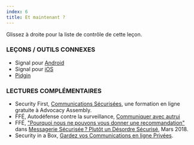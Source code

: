 ```yaml
---
index: 6
title: Et maintenant ?
---
```

Glissez à droite pour la liste de contrôle de cette leçon.

### LEÇONS / OUTILS CONNEXES

*   Signal pour [Android](umbrella://tools/messaging/s_signal-for-android.md)
*   Signal pour [iOS](umbrella://tools/messaging/s_signal-for-ios.md)
*   [Pidgin ](umbrella://tools/messaging/s_pidgin.md)

### LECTURES COMPLÉMENTAIRES

*   Security First, [Communications Sécurisées](https://advocacyassembly.org/en/courses/33/#/chapter/1/lesson/1), une formation en ligne gratuite à Advocacy Assembly.
*   FFÉ, Autodéfense contre la surveillance, [Communiquer avec autrui](https://ssd.eff.org/fr/module/communiquer-avec-autrui)
*   FFÉ, ["Pourquoi nous ne pouvons vous donner une recommandation"](https://www.eff.org/deeplinks/2018/03/why-we-cant-give-you-recommendation) dans [Messagerie Sécurisée ? Plutôt un Désordre Sécurisé](https://www.eff.org/deeplinks/2018/03/secure-messaging-more-secure-mess), Mars 2018.
*   Security in a Box, [Gardez vos Communications en ligne Privées](https://securityinabox.org/fr/guide/secure-communication).